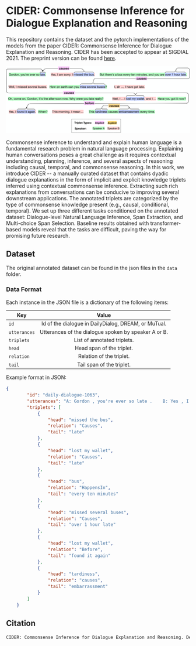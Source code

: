 # CIDER: Commonsense Inference for Dialogue Explanation and Reasoning

This repository contains the dataset and the pytorch implementations of the models from the paper CIDER: Commonsense Inference for Dialogue Explanation and Reasoning. CIDER has been accepted to appear at SIGDIAL 2021. The preprint version can be found [here](https://arxiv.org/abs/2106.00510).


![Alt text](cider.jpg?raw=true "Annotations in CIDER")

Commonsense inference to understand and explain human language is a fundamental research problem in natural language processing. Explaining human conversations poses a great challenge as it requires contextual understanding, planning, inference, and several aspects of reasoning including causal, temporal, and commonsense reasoning. In this work, we introduce CIDER -- a manually curated dataset that contains dyadic dialogue explanations in the form of implicit and explicit knowledge triplets inferred using contextual commonsense inference. Extracting such rich explanations from conversations can be conducive to improving several downstream applications. The annotated triplets are categorized by the type of commonsense knowledge present (e.g., causal, conditional, temporal). We set up three different tasks conditioned on the annotated dataset: Dialogue-level Natural Language Inference, Span Extraction, and Multi-choice Span Selection. Baseline results obtained with transformer-based models reveal that the tasks are difficult, paving the way for promising future research. 


## Dataset

The original annotated dataset can be found in the json files in the `data` folder.

### Data Format

Each instance in the JSON file is a dictionary of the following items:   

| Key                                | Value                                                                        | 
| ---------------------------------- |:----------------------------------------------------------------------------:| 
| `id`                               | Id of the dialogue in DailyDialog, DREAM, or MuTual.                         |
| `utterances`                       | Utterances of the dialogue spoken by speaker A or B.                         | 
| `triplets`                         | List of annotated triplets.                                                  | 
|     `head`                         | Head span of the triplet.                                                    | 
|     `relation`                     | Relation of the triplet.                                                     | 
|     `tail`                         | Tail span of the triplet.                                                    |


Example format in JSON:

```json
{
        "id": "daily-dialogue-1063",
        "utterances": "A: Gordon , you're ever so late .    B: Yes , I am sorry . I missed the bus .    A: But there's a bus every ten minutes , and you are over 1 hour late .    B: Well , I missed several buses .    A: How on earth can you miss several buses ?    B: I , ah ... , I got have late .    A: Oh , come on , Gordon , it's the afternoon now . Why were you late really ?    B: Well , I ... I lost my wallet , and I ...    A: Have you got it now ?    B: Yes , I found it again .    A: When ?    B: This morning . I mean ...    A: This tardiness causes embarrassment every time . ",
        "triplets": [
            {
                "head": "missed the bus",
                "relation": "Causes",
                "tail": "late"
            },
            {
                "head": "lost my wallet",
                "relation": "Causes",
                "tail": "late"
            },
            {
                "head": "bus",
                "relation": "HappensIn",
                "tail": "every ten minutes"
            },
            {
                "head": "missed several buses",
                "relation": "Causes",
                "tail": "over 1 hour late"
            },
            {
                "head": "lost my wallet",
                "relation": "Before",
                "tail": "found it again"
            },
            {
                "head": "tardiness",
                "relation": "causes",
                "tail": "embarrassment"
            }
        ]
    }
```


## Citation

```bash
CIDER: Commonsense Inference for Dialogue Explanation and Reasoning. Deepanway Ghosal and Pengfei Hong and Siqi Shen and Navonil Majumder and Rada Mihalcea and Soujanya Poria. SIGDIAL 2021.
```
